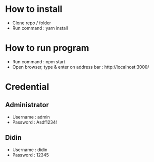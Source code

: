# How to install
- Clone repo / folder
- Run command : yarn install

# How to run program
- Run command : npm start
- Open browser, type & enter on address bar : http://localhost:3000/

# Credential
## Administrator
- Username : admin
- Password : Asdf1234!

## Didin
- Username : didin
- Password : 12345